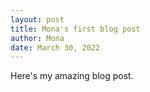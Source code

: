 ```yaml
---
layout: post
title: Mona's first blog post
author: Mona
date: March 30, 2022
---
```

Here's my amazing blog post.